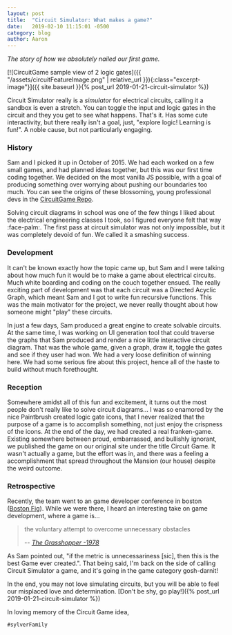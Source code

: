 ```yaml
---
layout: post
title:  "Circuit Simulator: What makes a game?"
date:   2019-02-10 11:15:01 -0500
category: blog
author: Aaron
---
```

_The story of how we absolutely nailed our first game._
<!-- This is an image, with a class, and on click links to the game :face-palm: -->
[![CircuitGame sample view of 2 logic gates]({{ "/assets/circuitFeatureImage.png" | relative_url }}){:class="excerpt-image"}]({{ site.baseurl }}{% post_url 2019-01-21-circuit-simulator %})
<!-- End excerpt -->

Circuit Simulator really is a _simulator_ for electrical circuits, calling it a sandbox is even a stretch. You can toggle the input and logic gates in the circuit and they you get to see what happens. That's it. Has some cute interactivity, but there really isn't a goal, just, "explore logic! Learning is fun!". A noble cause, but not particularly engaging.


### History

Sam and I picked it up in October of 2015. We had each worked on a few small games, and had planned ideas together, but this was our first time coding together. We decided on the most vanilla JS possible, with a goal of producing something over worrying about pushing our boundaries too much. You can see the origins of these blossoming, young professional devs in the [CircuitGame Repo](https://github.com/SylverStudios/CircuitGame).

Solving circuit diagrams in school was one of the few things I liked about the electrical engineering classes I took, so I figured everyone felt that way :face-palm:. The first pass at circuit simulator was not only impossible, but it was completely devoid of fun. We called it a smashing success.

### Development

It can't be known exactly how the topic came up, but Sam and I were talking about how much fun it would be to make a game about electrical circuits. Much white boarding and coding on the couch together ensued. The really exciting part of development was that each circuit was a Directed Acyclic Graph, which meant Sam and I got to write fun recursive functions. This was the main motivator for the project, we never really thought about how someone might "play" these circuits.

In just a few days, Sam produced a great engine to create solvable circuits. At the same time, I was working on UI generation tool that could traverse the graphs that Sam produced and render a nice little interactive circuit diagram. That was the whole game, given a graph, draw it, toggle the gates and see if they user had won. We had a very loose definition of winning here. We had some serious fire about this project, hence all of the haste to build without much forethought.


### Reception

Somewhere amidst all of this fun and excitement, it turns out the most people don't really like to solve circuit diagrams… I was so enamored by the nice Paintbrush created logic gate icons, that I never realized that the purpose of a game is to accomplish something, not just enjoy the crispness of the icons. At the end of the day, we had created a real franken-game. Existing somewhere between proud, embarrassed, and bullishly ignorant, we published the game on our original site under the title Circuit Game. It wasn't actually a game, but the effort was in, and there was a feeling a accomplishment that spread throughout the Mansion (our house) despite the weird outcome.

### Retrospective

Recently, the team went to an game developer conference in boston ([Boston Fig](https://www.bostonfig.com/talks/)). While we were there, I heard an interesting take on game development, where a game is…

> the voluntary attempt to overcome unnecessary obstacles
>
> -- <cite>[The Grasshopper -1978](https://www.goodreads.com/book/show/803547.The_Grasshopper)</cite>

As Sam pointed out, "if the metric is unnecessariness [sic], then this is the best Game ever created.". That being said, I'm back on the side of calling Circuit Simulator a game, and it's going in the game category gosh-darnit!


In the end, you may not love simulating circuits, but you will be able to feel our misplaced love and determination. [Don't be shy, go play!]({% post_url 2019-01-21-circuit-simulator %})

In loving memory of the Circuit Game idea,

`#sylverFamily`
